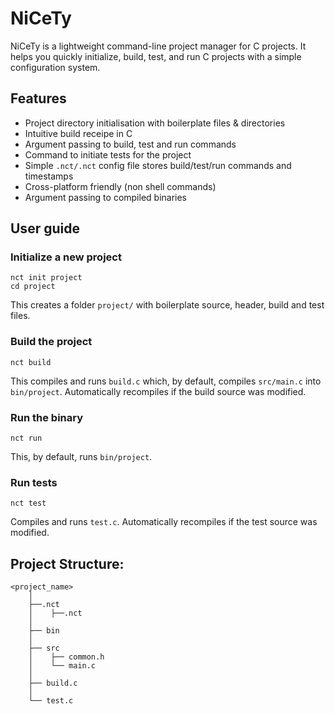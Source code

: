 # NiCeTy
NiCeTy is a lightweight command-line project manager for C projects.
It helps you quickly initialize, build, test, and run C projects with a simple configuration system.

## Features
- Project directory initialisation with boilerplate files & directories
- Intuitive build receipe in C
- Argument passing to build, test and run commands
- Command to initiate tests for the project
- Simple `.nct/.nct` config file stores build/test/run commands and timestamps
- Cross-platform friendly (non shell commands)
- Argument passing to compiled binaries

## User guide
### Initialize a new project
```
nct init project
cd project
```
This creates a folder `project/` with boilerplate source, header, build and test files.
### Build the project
```
nct build
```
This compiles and runs `build.c` which, by default, compiles `src/main.c` into `bin/project`. 
Automatically recompiles if the build source was modified.
### Run the binary
```
nct run
```
This, by default, runs `bin/project`.
### Run tests
```
nct test
```
Compiles and runs `test.c`. Automatically recompiles if the test source was modified.

## Project Structure:
```
<project_name>
    │
    ├──.nct
    │    ├──.nct
    │
    ├── bin
    │
    ├── src
    │    ├── common.h
    │    └── main.c
    │
    ├── build.c
    │
    └── test.c
```
